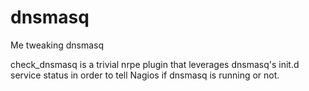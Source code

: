 # dnsmasq
Me tweaking dnsmasq

check_dnsmasq is a trivial nrpe plugin that leverages dnsmasq's init.d service status in order to tell Nagios if dnsmasq is running or not.
